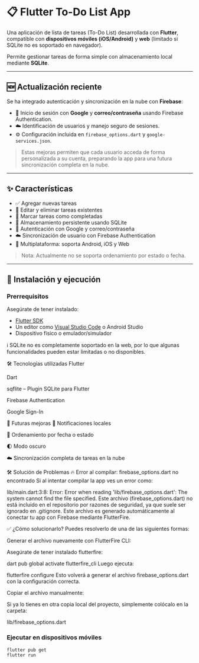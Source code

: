 # 📋 Flutter To-Do List App

Una aplicación de lista de tareas (To-Do List) desarrollada con **Flutter**, compatible con **dispositivos móviles (iOS/Android)** y **web** (limitado si SQLite no es soportado en navegador).  

Permite gestionar tareas de forma simple con almacenamiento local mediante **SQLite**.

---

## 🆕 Actualización reciente

Se ha integrado autenticación y sincronización en la nube con **Firebase**:

- 🔐 Inicio de sesión con **Google** y **correo/contraseña** usando Firebase Authentication.
- ☁️ Identificación de usuarios y manejo seguro de sesiones.
- ⚙️ Configuración incluida en `firebase_options.dart` y `google-services.json`.

> Estas mejoras permiten que cada usuario acceda de forma personalizada a su cuenta, preparando la app para una futura sincronización completa en la nube.

---

## ✨ Características

- ✅ Agregar nuevas tareas
- 📝 Editar y eliminar tareas existentes
- 📌 Marcar tareas como completadas
- 💾 Almacenamiento persistente usando SQLite
- 🔐 Autenticación con Google y correo/contraseña
- ☁️ Sincronización de usuario con Firebase Authentication
- 📱 Multiplataforma: soporta Android, iOS y Web

> Nota: Actualmente no se soporta ordenamiento por estado o fecha.

---

## 🚀 Instalación y ejecución

### Prerrequisitos

Asegúrate de tener instalado:

- [Flutter SDK](https://docs.flutter.dev/get-started/install)
- Un editor como [Visual Studio Code](https://code.visualstudio.com/) o Android Studio
- Dispositivo físico o emulador/simulador


ℹ️ SQLite no es completamente soportado en la web, por lo que algunas funcionalidades pueden estar limitadas o no disponibles.

🛠️ Tecnologías utilizadas
Flutter

Dart

sqflite – Plugin SQLite para Flutter

Firebase Authentication

Google Sign-In

🧪 Futuras mejoras
🔔 Notificaciones locales

📅 Ordenamiento por fecha o estado

🌓 Modo oscuro

☁️ Sincronización completa de tareas en la nube

🛠️ Solución de Problemas
🔥 Error al compilar: firebase_options.dart no encontrado
Si al intentar compilar la app ves un error como:

lib/main.dart:3:8: Error: Error when reading 'lib/firebase_options.dart': The system cannot find the file specified.
Este archivo (firebase_options.dart) no está incluido en el repositorio por razones de seguridad, ya que suele ser ignorado en .gitignore. Este archivo es generado automáticamente al conectar tu app con Firebase mediante FlutterFire.

✅ ¿Cómo solucionarlo?
Puedes resolverlo de una de las siguientes formas:

Generar el archivo nuevamente con FlutterFire CLI:

Asegúrate de tener instalado flutterfire:

dart pub global activate flutterfire_cli
Luego ejecuta:

flutterfire configure
Esto volverá a generar el archivo firebase_options.dart con la configuración correcta.

Copiar el archivo manualmente:

Si ya lo tienes en otra copia local del proyecto, simplemente colócalo en la carpeta:

lib/firebase_options.dart

### Ejecutar en dispositivos móviles

```bash
flutter pub get
flutter run
